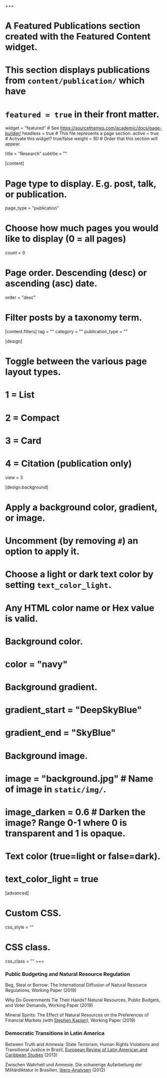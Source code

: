 +++
# A Featured Publications section created with the Featured Content widget.
# This section displays publications from `content/publication/` which have
# `featured = true` in their front matter.

widget = "featured"  # See https://sourcethemes.com/academic/docs/page-builder/
headless = true  # This file represents a page section.
active = true  # Activate this widget? true/false
weight = 80  # Order that this section will appear.

title = "Research"
subtitle = ""

[content]
  # Page type to display. E.g. post, talk, or publication.
  page_type = "publication"
  
  # Choose how much pages you would like to display (0 = all pages)
  count = 0

  # Page order. Descending (desc) or ascending (asc) date.
  order = "desc"

  # Filter posts by a taxonomy term.
  [content.filters]
    tag = ""
    category = ""
    publication_type = ""
  
[design]
  # Toggle between the various page layout types.
  #   1 = List
  #   2 = Compact
  #   3 = Card
  #   4 = Citation (publication only)
  view = 3
  
[design.background]
  # Apply a background color, gradient, or image.
  #   Uncomment (by removing `#`) an option to apply it.
  #   Choose a light or dark text color by setting `text_color_light`.
  #   Any HTML color name or Hex value is valid.
  
  # Background color.
  # color = "navy"
  
  # Background gradient.
  # gradient_start = "DeepSkyBlue"
  # gradient_end = "SkyBlue"
  
  # Background image.
  # image = "background.jpg"  # Name of image in `static/img/`.
  # image_darken = 0.6  # Darken the image? Range 0-1 where 0 is transparent and 1 is opaque.

  # Text color (true=light or false=dark).
  # text_color_light = true  
  
[advanced]
 # Custom CSS. 
 css_style = ""
 
 # CSS class.
 css_class = ""
+++

### Public Budgeting and Natural Resource Regulation

Beg, Steal or Borrow: The International Diffusion of Natural Resource Regulations, Working Paper (2019)

Why Do Governments Tie Their Hands? Natural Resources, Public Budgets, and Voter Demands, Working Paper (2019)

Mineral Spirits: The Effect of Natural Resources on the Preferences of Financial Markets (with [Stephen Kaplan](http://www.stephenbkaplan.com/)), Working Paper (2019)

### Democratic Transitions in Latin America

Between Truth and Amnesia: State Terrorism, Human Rights Violations and Transitional Justice in Brazil, [European Review of Latin American and Caribbean Studies](http://doi.org/10.18352/erlacs.8395) (2013)

Zwischen Wahrheit und Amnesie. Die schwierige Aufarbeitung der Militärdiktatur in Brasilien, [Ibero-Analysen](http://www.iai.spk-berlin.de/fileadmin/dokumentenbibliothek/Ibero-Analysen/Ibero_Analysen_25.pdf) (2012)
